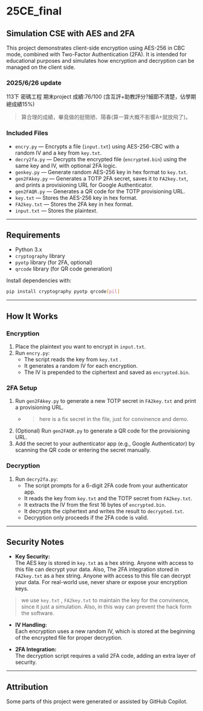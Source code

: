 # 25CE_final

## Simulation CSE with AES and 2FA

This project demonstrates client-side encryption using AES-256 in CBC mode, combined with Two-Factor Authentication (2FA).
It is intended for educational purposes and simulates how encryption and decryption can be managed on the client side.

### 2025/6/26 update 
113下 密碼工程 期末project
成績:76/100 (含互評+助教評分?細節不清楚，佔學期總成績15%)
> 算合理的成績，畢竟做的挺簡陋、陽春(算一算大概不影響A+就放飛了)。


### Included Files

- `encry.py` — Encrypts a file (`input.txt`) using AES-256-CBC with a random IV and a key from `key.txt`.
- `decry2fa.py` — Decrypts the encrypted file (`encrypted.bin`) using the same key and IV, with optional 2FA logic.
- `genkey.py` — Generate random AES-256 key in hex format to `key.txt`.
- `gen2FAkey.py` —  Generates a TOTP 2FA secret, saves it to `FA2key.txt`, and prints a provisioning URL for Google Authenticator.
- `gen2FAQR.py` — Generates a QR code for the TOTP provisioning URL.
- `key.txt` — Stores the AES-256 key in hex format.
- `FA2key.txt` — Stores the 2FA key in hex format.
- `input.txt` — Stores the plaintext.

---

## Requirements

- Python 3.x
- `cryptography` library
- `pyotp` library (for 2FA, optional)
- `qrcode` library (for QR code generation)

Install dependencies with:

```bash
pip install cryptography pyotp qrcode[pil]
```

---

## How It Works

### Encryption

1. Place the plaintext you want to encrypt in `input.txt`.
2. Run `encry.py`:
   - The script reads the key from `key.txt` .
   - It generates a random IV for each encryption.
   - The IV is prepended to the ciphertext and saved as `encrypted.bin`.

### 2FA Setup

1. Run `gen2FAkey.py` to generate a new TOTP secret in `FA2key.txt` and print a provisioning URL.
    - > here is a fix secret in the file, just for convinence and demo.
1. (Optional) Run `gen2FAQR.py` to generate a QR code for the provisioning URL.
1. Add the secret to your authenticator app (e.g., Google Authenticator) by scanning the QR code or entering the secret manually.

### Decryption

1. Run `decry2fa.py`:
   - The script prompts for a 6-digit 2FA code from your authenticator app.
   - It reads the key from `key.txt` and the TOTP secret from `FA2key.txt`.
   - It extracts the IV from the first 16 bytes of `encrypted.bin`.
   - It decrypts the ciphertext and writes the result to `decrypted.txt`.
   - Decryption only proceeds if the 2FA code is valid.

---

## Security Notes

- **Key Security:**  
  The AES key is stored in `key.txt` as a hex string. Anyone with access to this file can decrypt your data.
  Also, The 2FA integration stored in `FA2key.txt` as a hex string. Anyone with access to this file can decrypt your data.
  For real-world use, never share or expose your encryption keys.

> we use `key.txt` , `FA2key.txt` to maintain the key for the convinence, since it just a simulation.
> Also, in this way can prevent the hack form the software.

- **IV Handling:**  
  Each encryption uses a new random IV, which is stored at the beginning of the encrypted file for proper decryption.

- **2FA Integration:**  
  The decryption script requires a valid 2FA code, adding an extra layer of security.

---

## Attribution

Some parts of this project were generated or assisted by GitHub Copilot.
